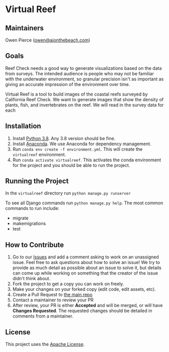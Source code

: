 # Virtual Reef

## Maintainers
Owen Pierce (owen@aionthebeach.com)

## Goals
Reef Check needs a good way to generate visualizations based on the data from surveys.
The intended audience is people who may not be familiar with the underwater environment,
so granular precision isn't as important as giving an accurate impression of the environment
over time.

Virtual Reef is a tool to build images of the coastal reefs surveyed by California Reef Check.
We want to generate images that show the density of plants, fish, and invertebrates on the reef. 
We will read in the survey data for each 

## Installation
1. Install [Python 3.8](https://www.python.org/downloads/). Any 3.8 version should be fine.
2. Install [Anaconda](https://www.anaconda.com/products/individual). We use Anaconda for dependency management.
3. Run `conda env create -f environment.yml`. This will create the `virtualreef` environment.
4. Run `conda activate virtualreef`. This activates the conda environment for the project and you should be able to run the project.

## Running the Project
In the `virtualreef` directory run `python manage.py runserver`

To see all Django commands run `python manage.py help`. The most common commands to run include:
* migrate
* makemigrations
* test

## How to Contribute
1. Go to our [Issues](https://github.com/aionthebeach/virtual-reef/issues) and add a comment asking to work on an unassigned issue. Feel free to ask questions about how to solve an issue! We try to provide as much detail as possible about an issue to solve it, but details can come up while working on something that the creator of the issue didn't think about.
2. Fork the project to get a copy you can work on freely.
3. Make your changes on your forked copy (edit code, edit assets, etc).
4. Create a Pull Request to [the main repo](https://github.com/aionthebeach/virtual-reef)
5. Contact a maintainer to review your PR
6. After review, your PR is either **Accepted** and will be merged, or will have **Changes Requested**. The requested changes should be detailed in comments from a maintainer.

## License
This project uses the [Apache License](https://github.com/aionthebeach/virtual-reef/license).
